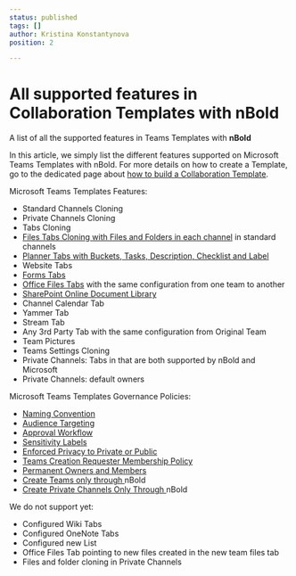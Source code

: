 ```yaml
---
status: published
tags: []
author: Kristina Konstantynova
position: 2

---
```

# **All supported features in Collaboration Templates with nBold**

A list of all the supported features in Teams Templates with **nBold**

In this article, we simply list the different features supported on Microsoft Teams Templates with nBold. For more details on how to create a Template, go to the dedicated page about [how to build a Collaboration Template](https://docs.nbold.co/collaboration-templates/create-a-new-collaboration-template.html).

Microsoft Teams Templates Features:

* Standard Channels Cloning
* Private Channels Cloning
* Tabs Cloning
* [Files Tabs Cloning with Files and Folders in each channel](https://help.salestim.com/en/articles/3584297-files-cloning-for-microsoft-teams-templates) in standard channels
* [Planner Tabs with Buckets, Tasks, Description, Checklist and Label](https://help.salestim.com/en/articles/3559816-full-fidelity-planner-cloning-in-microsoft-teams)
* Website Tabs
* [Forms Tabs](https://help.salestim.com/en/articles/3534829-adopt-microsoft-forms-at-scale-through-microsoft-teams)
* [Office Files Tabs](https://help.salestim.com/en/articles/3561694-office-documents-and-pdf-tabs-in-microsoft-teams-template) with the same configuration from one team to another
* [SharePoint Online Document Library](https://help.salestim.com/en/articles/3559803-sharepoint-library-tab-in-microsoft-teams-templates)
* Channel Calendar Tab
* Yammer Tab
* Stream Tab
* Any 3rd Party Tab with the same configuration from Original Team
* Team Pictures
* Teams Settings Cloning
* Private Channels: Tabs in that are both supported by nBold and Microsoft
* Private Channels: default owners

Microsoft Teams Templates Governance Policies:

* [Naming Convention](https://docs.nbold.co/governance-policies/naming-conventions.html)
* [Audience Targeting](https://docs.nbold.co/governance-policies/audience-targeting.html)
* [Approval Workflow](https://docs.nbold.co/governance-policies/approval.html)
* [Sensitivity Labels]()
* [Enforced Privacy to Private or Public](https://help.salestim.com/en/articles/3519966-security-policy)
* [Teams Creation Requester Membership Policy](https://help.salestim.com/en/articles/3519966-security-policy)
* [Permanent Owners and Members](https://help.salestim.com/en/articles/3519966-security-policy)
* [Create Teams only through ](https://help.salestim.com/en/articles/4182432-create-teams-only-through-microsoft-teams-templates-by-salestim)nBold
* [Create Private Channels Only Through ](https://help.salestim.com/en/articles/4182433-serve-private-channels-in-microsoft-teams-only-through-templates)nBold

We do not support yet:

* Configured Wiki Tabs
* Configured OneNote Tabs
* Configured new List
* Office Files Tab pointing to new files created in the new team files tab
* Files and folder cloning in Private Channels